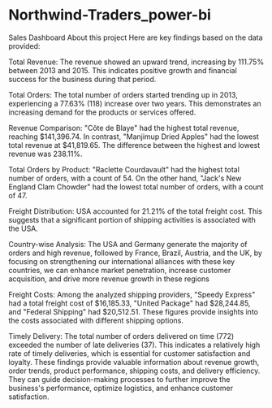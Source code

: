 # Northwind-Traders_power-bi
Sales Dashboard
About this project
Here are key findings based on the data provided:

Total Revenue: The revenue showed an upward trend, increasing by 111.75% between 2013 and 2015. This indicates positive growth and financial success for the business during that period.

Total Orders: The total number of orders started trending up in 2013, experiencing a 77.63% (118) increase over two years. This demonstrates an increasing demand for the products or services offered.

Revenue Comparison: "Côte de Blaye" had the highest total revenue, reaching $141,396.74. In contrast, "Manjimup Dried Apples" had the lowest total revenue at $41,819.65. The difference between the highest and lowest revenue was 238.11%.

Total Orders by Product: "Raclette Courdavault" had the highest total number of orders, with a count of 54. On the other hand, "Jack's New England Clam Chowder" had the lowest total number of orders, with a count of 47.

Freight Distribution: USA accounted for 21.21% of the total freight cost. This suggests that a significant portion of shipping activities is associated with the USA.

Country-wise Analysis: The USA and Germany generate the majority of orders and high revenue, followed by France, Brazil, Austria, and the UK, by focusing on strengthening our international alliances with these key countries, we can enhance market penetration, increase customer acquisition, and drive more revenue growth in these regions

Freight Costs: Among the analyzed shipping providers, "Speedy Express" had a total freight cost of $16,185.33, "United Package" had $28,244.85, and "Federal Shipping" had $20,512.51. These figures provide insights into the costs associated with different shipping options.

Timely Delivery: The total number of orders delivered on time (772) exceeded the number of late deliveries (37). This indicates a relatively high rate of timely deliveries, which is essential for customer satisfaction and loyalty. These findings provide valuable information about revenue growth, order trends, product performance, shipping costs, and delivery efficiency. They can guide decision-making processes to further improve the business's performance, optimize logistics, and enhance customer satisfaction.
